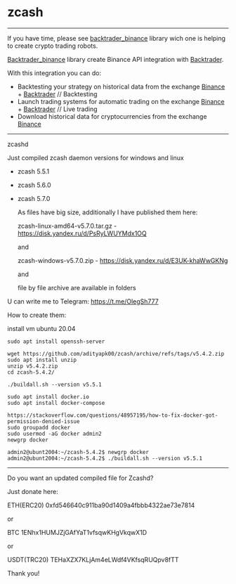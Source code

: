 # zcash
---
If you have time, please see [backtrader_binance](https://github.com/WISEPLAT/backtrader_binance) library wich one is helping to create crypto trading robots.

[Backtrader_binance](https://github.com/WISEPLAT/backtrader_binance) library create Binance API integration with [Backtrader](https://github.com/WISEPLAT/backtrader).

With this integration you can do:
 - Backtesting your strategy on historical data from the exchange [Binance](https://www.binance.com/?ref=CPA_004RZBKQWK ) + [Backtrader](https://github.com/WISEPLAT/backtrader )  // Backtesting 
 - Launch trading systems for automatic trading on the exchange [Binance](https://www.binance.com/?ref=CPA_004RZBKQWK) + [Backtrader](https://github.com/WISEPLAT/backtrader ) // Live trading
 - Download historical data for cryptocurrencies from the exchange [Binance](https://www.binance.com/?ref=CPA_004RZBKQWK)
---

zcashd

Just compiled zcash daemon versions for windows and linux

+ zcash 5.5.1
+ zcash 5.6.0
+ zcash 5.7.0

    As files have big size, additionally I have published them here:
    
    zcash-linux-amd64-v5.7.0.tar.gz - https://disk.yandex.ru/d/PsRyLWUYMdx1OQ
    
    and 
    
    zcash-windows-v5.7.0.zip - https://disk.yandex.ru/d/E3UK-khaWwGKNg

    and 
  
    file by file archive are available in folders

U can write me to Telegram: https://t.me/OlegSh777

How to create them:

install vm ubuntu 20.04

```
sudo apt install openssh-server

wget https://github.com/adityapk00/zcash/archive/refs/tags/v5.4.2.zip
sudo apt install unzip
unzip v5.4.2.zip
cd zcash-5.4.2/

./buildall.sh --version v5.5.1

sudo apt install docker.io 
sudo apt install docker-compose

https://stackoverflow.com/questions/48957195/how-to-fix-docker-got-permission-denied-issue
sudo groupadd docker
sudo usermod -aG docker admin2
newgrp docker

admin2@ubunt2004:~/zcash-5.4.2$ newgrp docker
admin2@ubunt2004:~/zcash-5.4.2$ ./buildall.sh --version v5.5.1

```

---

Do you want an updated compiled file for Zcashd?

Just donate here:

ETH(ERC20) 0xfd546640c911ba90d1409a4fbbb4322ae73e7814

or

BTC 1ENhx1HUMJZjGAfYaT1vfsqwKHgVkqwX1D

or

USDT(TRC20) TEHaXZX7KLjAm4eLWdf4VKfsqRUQpv8fTT

Thank you!
